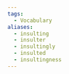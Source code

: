 ```yaml
---
tags:
  - Vocabulary
aliases:
  - insulting
  - insulter
  - insultingly
  - insulted
  - insultingness
---
```

